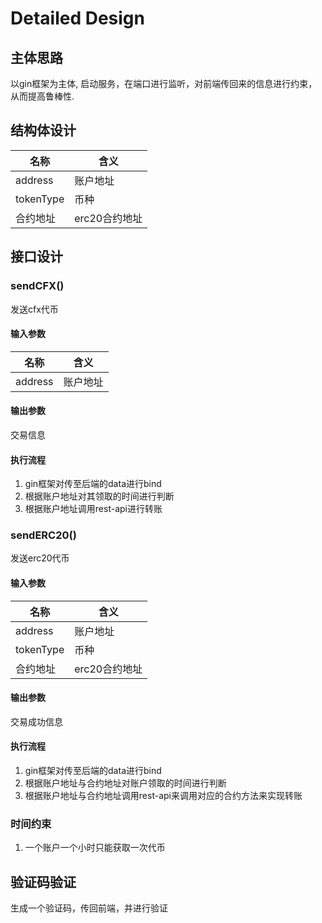 # Detailed Design
## 主体思路
以gin框架为主体, 启动服务，在端口进行监听，对前端传回来的信息进行约束，从而提高鲁棒性. 

## 结构体设计
|  名称   | 含义  |
|  ----  | ----  |
| address  | 账户地址 |
| tokenType  | 币种 |
| 合约地址  | erc20合约地址 |

## 接口设计
### sendCFX()
发送cfx代币
#### 输入参数
|  名称   | 含义  |
|  ----  | ----  |
| address  | 账户地址 |

#### 输出参数
交易信息

#### 执行流程
1. gin框架对传至后端的data进行bind
2. 根据账户地址对其领取的时间进行判断
3. 根据账户地址调用rest-api进行转账


### sendERC20()
发送erc20代币
#### 输入参数
|  名称   | 含义  |
|  ----  | ----  |
| address  | 账户地址 |
| tokenType  | 币种 |
| 合约地址  | erc20合约地址 |

#### 输出参数
交易成功信息

#### 执行流程
1. gin框架对传至后端的data进行bind
2. 根据账户地址与合约地址对账户领取的时间进行判断
3. 根据账户地址与合约地址调用rest-api来调用对应的合约方法来实现转账


### 时间约束
1. 一个账户一个小时只能获取一次代币

## 验证码验证
生成一个验证码，传回前端，并进行验证